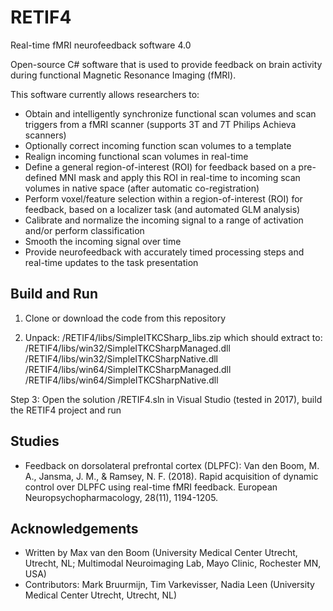 # RETIF4
Real-time fMRI neurofeedback software 4.0

Open-source C# software that is used to provide feedback on brain activity during functional Magnetic Resonance Imaging (fMRI).

This software currently allows researchers to:
- Obtain and intelligently synchronize functional scan volumes and scan triggers from a fMRI scanner (supports 3T and 7T Philips Achieva scanners)
- Optionally correct incoming function scan volumes to a template
- Realign incoming functional scan volumes in real-time
- Define a general region-of-interest (ROI) for feedback based on a pre-defined MNI mask and apply this ROI in real-time to incoming scan volumes in native space (after automatic co-registration)
- Perform voxel/feature selection within a region-of-interest (ROI) for feedback, based on a localizer task (and automated GLM analysis)
- Calibrate and normalize the incoming signal to a range of activation and/or perform classification
- Smooth the incoming signal over time
- Provide neurofeedback with accurately timed processing steps and real-time updates to the task presentation

## Build and Run

1. Clone or download the code from this repository

2. Unpack: /RETIF4/libs/SimpleITKCSharp_libs.zip
which should extract to:
/RETIF4/libs/win32/SimpleITKCSharpManaged.dll
/RETIF4/libs/win32/SimpleITKCSharpNative.dll
/RETIF4/libs/win64/SimpleITKCSharpManaged.dll
/RETIF4/libs/win64/SimpleITKCSharpNative.dll

Step 3:
Open the solution /RETIF4.sln in Visual Studio (tested in 2017), build the RETIF4 project and run


## Studies
- Feedback on dorsolateral prefrontal cortex (DLPFC): Van den Boom, M. A., Jansma, J. M., & Ramsey, N. F. (2018). Rapid acquisition of dynamic control over DLPFC using real-time fMRI feedback. European Neuropsychopharmacology, 28(11), 1194-1205.


## Acknowledgements

- Written by Max van den Boom (University Medical Center Utrecht, Utrecht, NL; Multimodal Neuroimaging Lab, Mayo Clinic, Rochester MN, USA)
- Contributors: Mark Bruurmijn, Tim Varkevisser, Nadia Leen (University Medical Center Utrecht, Utrecht, NL)
